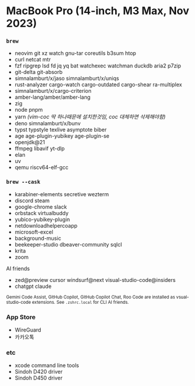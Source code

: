 MacBook Pro (14-inch, M3 Max, Nov 2023)
========

### `brew`
- neovim git xz watch gnu-tar coreutils b3sum htop
- curl netcat mtr
- fzf ripgrep lsd fd jq yq bat watchexec watchman duckdb aria2 p7zip
- git-delta git-absorb
- simnalamburt/x/jaso simnalamburt/x/uniqs
- rust-analyzer cargo-watch cargo-outdated cargo-shear ra-multiplex
- simnalamburt/x/cargo-criterion
- amber-lang/amber/amber-lang
- zig
- node pnpm
- yarn *(vim-coc 딱 하나때문에 설치한것임, coc 대체하면 삭제해야함)*
- deno simnalamburt/x/bunv
- typst typstyle texlive asymptote biber
- age age-plugin-yubikey age-plugin-se
- openjdk@21
- ffmpeg libavif yt-dlp
- elan
- uv
- qemu riscv64-elf-gcc

### `brew --cask`
- karabiner-elements secretive wezterm
- discord steam
- google-chrome slack
- orbstack virtualbuddy
- yubico-yubikey-plugin
- netdownloadhelpercoapp
- microsoft-excel
- background-music
- beekeeper-studio dbeaver-community sqlcl
- krita
- zoom

AI friends

- zed@preview cursor windsurf@next visual-studio-code@insiders
- chatgpt claude

<sub>Gemini Code Assist, GitHub Copilot, GitHub Copilot Chat, Roo Code are
installed as vsual-studio-code extensions. See `.zshrc.local` for CLI AI
friends.</sub>

### App Store
- WireGuard
- 카카오톡

### etc
- xcode command line tools
- Sindoh D420 driver
- Sindoh D450 driver
